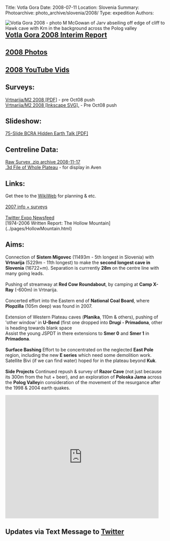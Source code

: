 Title: Votla Gora
Date: 2008-07-11
Location: Slovenia
Summary:
Photoarchive: photo_archive/slovenia/2008/
Type: expedition
Authors:

<p>
<a href="/caving/photo_archive/slovenia/2007/martin%20mcgowan%20-jarvist%20hawk%20cave%20abseil.html">
<img align="left" alt="Votla Gora 2008 - photo M McGowan of Jarv abseiling off edge of cliff to Hawk cave with Krn in the background across the Polog valley" src="/caving/FILES/expeditions/slovenia/slov2008/abseil_header.jpg">
</a>

</p>

## [Votla Gora 2008 Interim Report](2008-07-11-slovenia-report.html)

<h2><a href="/caving/photo_archive/slovenia/2008/">2008 Photos</a></h2>
<h2><a href="http://www.youtube.com/view_play_list?p=CB6127A6C7FA5C64">2008 YouTube Vids</a></h2>

<h2>Surveys:</h2>
<a href="/caving/FILES/expeditions/slovenia/slov2008/gw_m2_2008.pdf">Vrtnarija/M2 2008 [PDF]</a> - pre Oct08 push<br>
<a href="/caving/FILES/expeditions/slovenia/slov2008/gw_m2_2008.svg" class="hoverZoomLink">Vrtnarija/M2 2008 [Inkscape SVG].</a> - Pre Oct08 push<br>

<h2>Slideshow:</h2>
<a href="/caving/FILES/expeditions/slovenia/slov2008/bcra_2008.pdf">75-Slide BCRA Hidden Earth Talk [PDF]</a>

<h2>Centreline Data:</h2>
<a href="/caving/FILES/expeditions/slovenia/report/migovecsurveydata2008-11-17.zip">Raw Survex .zip archive 2008-11-17</a><br>
<a href="/caving/FILES/expeditions/slovenia/report/mig_2008-11.3d">.3d File of Whole Plateau</a> - for display in Aven<br>


<h2>Links:</h2>
Get thee to the <a href="/caving/wiki.php?n=Main.VotlaGora2008">WikiWeb</a> for planning &amp; etc.<br>
<br>
<a href="/caving/FILES/expeditions/slovenia/slov2007/">2007 info + surveys</a><br><br>
<a href="http://twitter.com/iccc">Twitter Expo Newsfeed</a><br>
[1974-2006 Written Report: The Hollow Mountain](../pages/HollowMountain.html)<br>

<h2>Aims:</h2>
Connection of <b>Sistem Migovec</b> (11493m - 5th longest in Slovenia) with <b>Vrtnarija</b> (5229m - 11th longest) to make the <b>second longest cave in Slovenia</b> (16722+m). Separation is currrently <b>28m</b> on the centre line with many going leads.<br>
<br>
Pushing of streamway at <b>Red Cow Roundabout</b>, by camping at <b>Camp X-Ray</b> (-600m) in Vrtnarija.<br>
<br>
Concerted effort into the Eastern end of <b>National Coal Board</b>, where <b>Plopzilla</b> (105m deep) was found in 2007.<br>
<br>
Extension of Western Plateau caves (<b>Planika</b>, 110m &amp; others), pushing of 'other window' in <b>U-Bend</b> (first one dropped into <b>Drugi - Primadona</b>, other is heading towards blank space<br>
Assist the young JSPDT in there extensions to <b>Smer 0</b> and <b>Smer 1</b> in <b>Primadona</b>.<br>
<br>
<b>Surface Bashing</b> Effort to be concentrated on the neglected <b>East Pole</b> region, including the new <b>E series</b> which need some demolition work. Satellite Bivi (if we can find water) hoped for in the plateau beyond <b>Kuk</b>.<br>
<br><b>Side Projects</b> Continued repush &amp; survey of <b>Razor Cave</b> (not just because its 300m from the hut + beer), and an exploration of <b>Poloska Jama</b> across the <b>Polog Valley</b>in consideration of the movement of the resurgance after the 1998 &amp; 2004 earth quakes.
<p></p>

<iframe width="480" height="385" src="https://www.youtube.com/embed/1sBRo4TpTUo?feature=player_embedded" frameborder="0" allowfullscreen></iframe>

<div id="twitter_div">
<h2 class="twitter-title">Updates via Text Message to <a href="http://twitter.com/iccc">Twitter</a></h2>
<ul id="twitter_update_list"></ul></div>
<script type="text/javascript" src="http://twitter.com/javascripts/blogger.js"></script>
<script type="text/javascript" src="http://twitter.com/statuses/user_timeline/iccc.json?callback=twitterCallback2&amp;count=5"></script>
